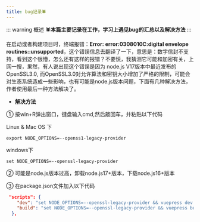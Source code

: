 ```yaml
---
title: bug记录🕷
---
```


::: warning 概述
🕷**本篇主要记录在工作，学习上遇见bug的汇总以及解决方法**
:::

在启动或者构建项目时，终端报错：**Error: error:0308010C:digital envelope routines::unsupported**，这个错误信息去翻译了一下，意思是：数字信封不支持，看到这个很懵，怎么还有这样的报错？不要慌，我猜测它可能和加密有关，上网一搜，果然，有人说出现这个错误是因为 node.js V17版本中最近发布的OpenSSL3.0, 而OpenSSL3.0对允许算法和密钥大小增加了严格的限制，可能会对生态系统造成一些影响，也有可能是node.js版本问题，下面有几种解决方法，作者使用最后一种方法解决了。

- **解决方法**

① 按win+R弹出窗口，键盘输入cmd,然后敲回车，并粘贴以下代码 

Linux & Mac OS 下

```
export NODE_OPTIONS=--openss1-legacy-provider
```
windows下

```
set NODE_OPTIONS=--openssl-legacy-provider
```
② 可能是node.js版本过高，卸载node.js17+版本，下载node.js16+版本

③ 在package.json文件加入以下代码

```json
 "scripts": {
    "dev": "set NODE_OPTIONS=--openssl-legacy-provider && vuepress dev docs",
    "build": "set NODE_OPTIONS=--openssl-legacy-provider && vuepress build docs",
  },

```
